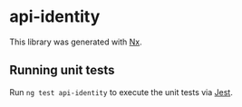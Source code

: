# api-identity

This library was generated with [Nx](https://nx.dev).

## Running unit tests

Run `ng test api-identity` to execute the unit tests via [Jest](https://jestjs.io).
